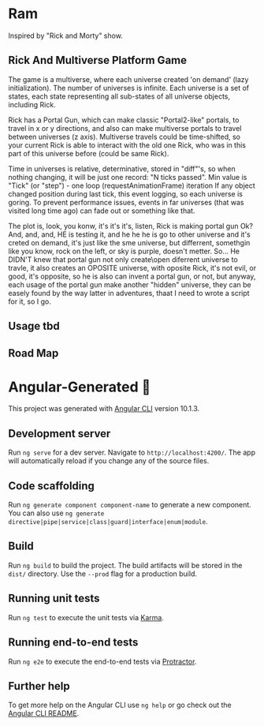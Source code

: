 # Ram
Inspired by "Rick and Morty" show.
## Rick And Multiverse Platform Game

The game is a multiverse, where each universe created 'on demand'
(lazy initialization). The number of universes is infinite.
Each universe is a set of states, each state representing
all sub-states of all universe objects, including Rick.

Rick has a Portal Gun, which can make classic "Portal2-like" portals,
to travel in x or y directions, and also can make multiverse portals
to travel between universes (z axis). Multiverse travels could be time-shifted,
so your current Rick is able to interact with the old one Rick,
who was in this part of this universe before (could be same Rick).

Time in universes is relative, determinative, stored in "diff"'s,
so when nothing changing, it will be just one record:
"N ticks passed".
Min value is "Tick" (or "step") - one loop (requestAnimationFrame) iteration
If any object changed position during last tick, this event logging, so each universe is goring.
To prevent performance issues, events in far universes (that was visited long time ago) can fade out or something like that.

The plot is, look, you konw, it's it's it's, listen, Rick is making portal gun Ok? And, and, and, HE is testing it, and
he he he is go to other universe and it's creted on demand, it's just like the sme universe, but differrent, somethgin
like you know, rock on the left, or sky is purple, doesn't metter. So... He DIDN'T knew that portal gun not only
create\open diferrent universe to travle, it also creates an OPOSITE universe, with oposite Rick, it's not evil, or
good, it's opposite, so he is also can invent a portal gun, or not, but anyway, each usage of the portal gun make
another "hidden" universe, they can be easely found by the way latter in adventures, thaat I need to wrote a script for
it, so I go.

## Usage tbd

## Road Map

# Angular-Generated 💩

This project was generated with [Angular CLI](https://github.com/angular/angular-cli) version 10.1.3.

## Development server

Run `ng serve` for a dev server. Navigate to `http://localhost:4200/`. The app will automatically reload if you change
any of the source files.

## Code scaffolding

Run `ng generate component component-name` to generate a new component. You can also
use `ng generate directive|pipe|service|class|guard|interface|enum|module`.

## Build

Run `ng build` to build the project. The build artifacts will be stored in the `dist/` directory. Use the `--prod` flag
for a production build.

## Running unit tests

Run `ng test` to execute the unit tests via [Karma](https://karma-runner.github.io).

## Running end-to-end tests

Run `ng e2e` to execute the end-to-end tests via [Protractor](http://www.protractortest.org/).

## Further help

To get more help on the Angular CLI use `ng help` or go check out
the [Angular CLI README](https://github.com/angular/angular-cli/blob/master/README.md).
